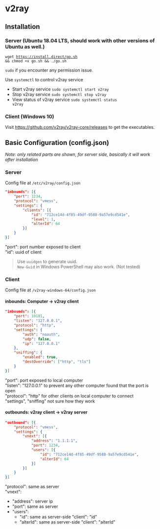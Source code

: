 # v2ray
## Installation
### Server (Ubuntu 18.04 LTS, should work with other versions of Ubuntu as well.)
<code>wget https://install.direct/go.sh && chmod +x go.sh && ./go.sh</code>

<code>sudo</code> if you encounter any permission issue.

Use <code>systemctl</code> to control v2ray service
* Start v2ray service <code>sudo systemctl start v2ray</code>
* Stop v2ray service <code>sudo systemctl stop v2ray</code>
* View status of v2ray service <code>sudo systemctl status v2ray</code>

### Client (Windows 10)
Visit https://github.com/v2ray/v2ray-core/releases to get the executables.

## Basic Configuration (config.json)
*Note: only related parts are shown, for server side, basically it will work after installation*
### Server
Config file at <code>/etc/v2ray/config.json</code>
```json
"inbounds": [{
    "port": 1234,
    "protocol": "vmess",
    "settings": {
        "clients": [{
            "id": "712ce14d-4f85-49df-9588-9a57e9cd541e",
            "level": 1,
            "alterId": 64
        }]
    }
}]
```
"port": port number exposed to client\
"id": uuid of client
> Use <code>uuidgen</code> to generate uuid.\
> <code>New-Guid</code> in Windows PowerShell may also work. (Not tested)

### Client
Config file at <code>/v2ray-windows-64/config.json</code>

#### inbounds: Computer -> v2ray client
```json
"inbounds": [{
    "port": 10101,
    "listen": "127.0.0.1",
    "protocol": "http",
    "settings": {
        "auth": "noauth",
        "udp": false,
        "ip": "127.0.0.1"
    },
    "sniffing": {
        "enabled": true,
        "destOverride": ["http", "tls"]
    }
}]
```
"port": port exposed to local computer\
"listen": "127.0.0.1" to prevent any other computer found that the port is open\
"protocol": "http" for other clients on local computer to connect\
"settings", "sniffing" not sure how they work

#### outbounds: v2ray client -> v2ray server
```json
"outbound": [{
    "protocol": "vmess",
    "settings": {
        "vnext": [{
            "address": "1.1.1.1",
            "port": 1234,
            "users": [{
                "id": "712ce14d-4f85-49df-9588-9a57e9cd541e",
                "alterId": 64
            }]
        }]
    }
}]
```
"protocol": same as server\
"vnext":
- "address": server ip
- "port": same as server
- "users":
    - "id": same as server-side "client": "id"
    - "alterId": same as server-side "client": "alterId"
